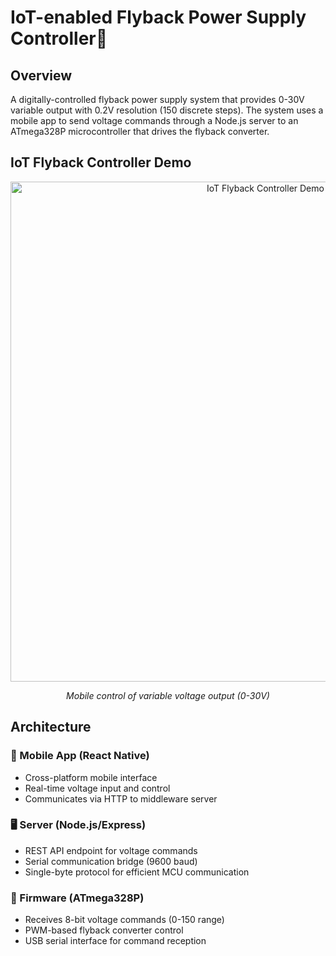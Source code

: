 # IoT-enabled Flyback Power Supply Controller🔌

## Overview
A digitally-controlled flyback power supply system that provides 0-30V variable output 
with 0.2V resolution (150 discrete steps). The system uses a mobile app to send voltage 
commands through a Node.js server to an ATmega328P microcontroller that drives the 
flyback converter.

## IoT Flyback Controller Demo
<p align="center">
  <img 
    src="mobile/assets/iot-flyback-controller-demo.gif" 
    alt="IoT Flyback Controller Demo"
    width="800">
</p>
<p align="center"><i>Mobile control of variable voltage output (0-30V)</i></p>

## Architecture

### 📱 Mobile App (React Native)
- Cross-platform mobile interface
- Real-time voltage input and control
- Communicates via HTTP to middleware server 

### 🖥️ Server (Node.js/Express)
- REST API endpoint for voltage commands
- Serial communication bridge (9600 baud)
- Single-byte protocol for efficient MCU communication

### 🔌 Firmware (ATmega328P)
- Receives 8-bit voltage commands (0-150 range)
- PWM-based flyback converter control
- USB serial interface for command reception